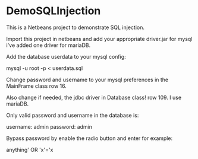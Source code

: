 DemoSQLInjection
================

This is a Netbeans project to demonstrate SQL injection. 

Import this project in netbeans and add your appropriate driver.jar for mysql i've added one driver for mariaDB.

Add the database userdata to your mysql config:

mysql -u root -p < userdata.sql

Change password and username to your mysql preferences in the MainFrame class row 16.

Also change if needed, the jdbc driver in Database class! row 109. I use mariaDB.

Only valid password and username in the database is:

username: admin
password: admin

Bypass password by enable the radio button and enter for example:

anything' OR 'x'='x


